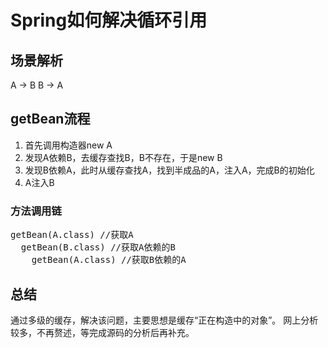 # Spring如何解决循环引用

## 场景解析
A -> B
B -> A

## getBean流程
1. 首先调用构造器new A
2. 发现A依赖B，去缓存查找B，B不存在，于是new B
3. 发现B依赖A，此时从缓存查找A，找到半成品的A，注入A，完成B的初始化
4. A注入B
### 方法调用链

<pre>
getBean(A.class) //获取A
  getBean(B.class) //获取A依赖的B
    getBean(A.class) //获取B依赖的A
</pre>

## 总结
通过多级的缓存，解决该问题，主要思想是缓存“正在构造中的对象”。
网上分析较多，不再赘述，等完成源码的分析后再补充。
